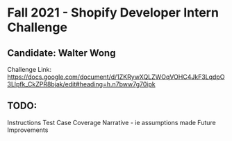 # Fall 2021 - Shopify Developer Intern Challenge
## Candidate: Walter Wong
Challenge Link: https://docs.google.com/document/d/1ZKRywXQLZWOqVOHC4JkF3LqdpO3Llpfk_CkZPR8bjak/edit#heading=h.n7bww7g70ipk

## TODO:
Instructions
Test Case Coverage
Narrative - ie assumptions made 
Future Improvements
